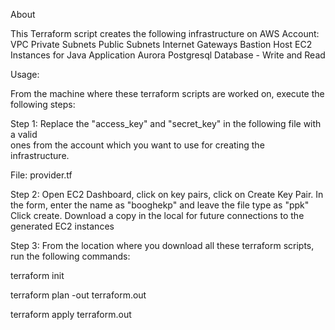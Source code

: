 About

  This Terraform script creates the following infrastructure on AWS Account:
      VPC
      Private Subnets
      Public Subnets
      Internet Gateways
      Bastion Host
      EC2 Instances for Java Application
      Aurora Postgresql Database - Write and Read


Usage:

From the machine where these terraform scripts are worked on, execute the 
following steps:

Step 1:
Replace the "access_key" and "secret_key" in the following file with a valid  
ones from the account which you want to use for creating the infrastructure.

File: provider.tf
 
Step 2:
Open EC2 Dashboard, click on key pairs, click on Create Key Pair.
In the form, enter the name as "booghekp" and leave the file type as "ppk"
Click create. Download a copy in the local for future connections to the 
generated EC2 instances

Step 3:
From the location where you download all these terraform scripts, run the following commands:

terraform init

terraform plan -out terraform.out

terraform apply terraform.out
